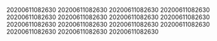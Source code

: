 20200611082630
20200611082630
20200611082630
20200611082630
20200611082630
20200611082630
20200611082630
20200611082630
20200611082630
20200611082630
20200611082630
20200611082630
20200611082630
20200611082630
20200611082630
